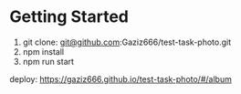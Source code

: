 # Getting Started

1. git clone: git@github.com:Gaziz666/test-task-photo.git
2. npm install
3. npm run start

deploy: https://gaziz666.github.io/test-task-photo/#/album
